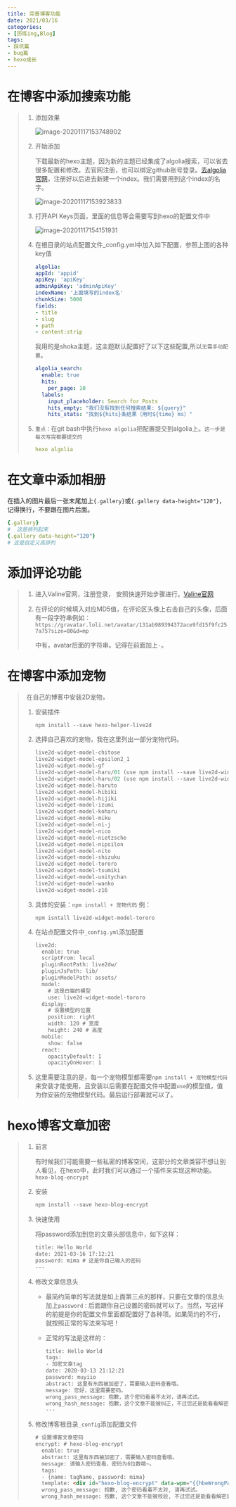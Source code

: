 ```yaml
---
title: 完善博客功能
date: 2021/03/16
categories:
- [历练ing,Blog]
tags:
- 踩坑篇
- bug篇
- hexo成长
---
```

# 在博客中添加搜索功能

> 1. 添加效果
>
>    ![image-20201117153748902](../../../images/blog/image-20201117153748902.png)
>
> 2. 开始添加
>
>    下载最新的hexo主题，因为新的主题已经集成了algolia搜索，可以省去很多配置和修改。去官网注册，也可以绑定github账号登录。[去algolia官网](https://www.algolia.com)，注册好以后进去新建一个index。我们需要用到这个index的名字。
>
>    ![image-20201117153923833](../../../images/blog/image-20201117153923833.png)
>
> 3. 打开API Keys页面，里面的信息等会需要写到hexo的配置文件中
>
>    ![image-20201117154151931](../../../images/blog/image-20201117154151931.png)
>
> 4. 在根目录的站点配置文件_config.yml中加入如下配置，参照上图的各种key值
>
>    ```yaml
>    algolia:
>    appId: 'appid'
>    apiKey: 'apiKey'
>    adminApiKey: 'adminApiKey'
>    indexName: '上面填写的index名'
>    chunkSize: 5000
>    fields:
>    - title
>    - slug
>    - path
>    - content:strip
>    ```
>
>    我用的是shoka主题，这主题默认配置好了以下这些配置,所以`无需手动配置`。
>
>    ```yaml
>    algolia_search:
>      enable: true
>      hits:
>        per_page: 10
>      labels:
>        input_placeholder: Search for Posts
>        hits_empty: "我们没有找到任何搜索结果: ${query}"
>        hits_stats: "找到${hits}条结果（用时${time} ms）"
>    ```
>
> 5. `重点：`在git bash中执行`hexo algolia`把配置提交到algolia上。`这一步是每次写完都要提交的`
>
>    ```yaml
>    hexo algolia
>    ```

# 在文章中添加相册

在插入的图片最后一张末尾加上`{.gallery}`或`{.gallery data-height="120"}`，记得换行，不要跟在图片后面。

```yaml
{.gallery}
#  这是排列起来
{.gallery data-height="120"}
# 这是自定义高排列
```

# 添加评论功能

> 1. 进入Valine官网，注册登录， 安照快速开始步骤进行。[Valine官网](https://valine.js.org/)
>
> 2. 在评论的时候填入对应MD5值，在评论区头像上右击自己的头像，后面有一段字符串例如：`https://gravatar.loli.net/avatar/131ab989394372ace9fd15f9fc257a75?size=80&d=mp`
>
>    中有，avatar后面的字符串。记得在前面加上`-`。

# 在博客中添加宠物

> ​	在自己的博客中安装2D宠物，
>
> 1. 安装插件
>
>    ```js
>    npm install --save hexo-helper-live2d
>    ```
>
> 2. 选择自己喜欢的宠物，我在这里列出一部分宠物代码。
>
>    ```js
>    live2d-widget-model-chitose
>    live2d-widget-model-epsilon2_1
>    live2d-widget-model-gf
>    live2d-widget-model-haru/01 (use npm install --save live2d-widget-model-haru)
>    live2d-widget-model-haru/02 (use npm install --save live2d-widget-model-haru)
>    live2d-widget-model-haruto
>    live2d-widget-model-hibiki
>    live2d-widget-model-hijiki
>    live2d-widget-model-izumi
>    live2d-widget-model-koharu
>    live2d-widget-model-miku
>    live2d-widget-model-ni-j
>    live2d-widget-model-nico
>    live2d-widget-model-nietzsche
>    live2d-widget-model-nipsilon
>    live2d-widget-model-nito
>    live2d-widget-model-shizuku
>    live2d-widget-model-tororo
>    live2d-widget-model-tsumiki
>    live2d-widget-model-unitychan
>    live2d-widget-model-wanko
>    live2d-widget-model-z16
>    ```
>
> 3. 具体的安装：`npm install + 宠物代码` 例：
>
>    ```
>    npm isntall live2d-widget-model-tororo
>    ```
>
> 4. 在站点配置文件中`_config.yml`添加配置
>
>    ```html
>    live2d:
>      enable: true
>      scriptFrom: local
>      pluginRootPath: live2dw/
>      pluginJsPath: lib/
>      pluginModelPath: assets/
>      model:
>        # 这是白猫的模型
>        use: live2d-widget-model-tororo
>      display:
>        # 设置模型的位置
>        position: right
>        width: 120 # 宽度
>        height: 240 # 高度
>      mobile:
>        show: false
>      react:
>        opacityDefault: 1
>        opacityOnHover: 1
>    ```
>
> 5. 这里需要注意的是，每一个宠物模型都需要`npm install + 宠物模型代码`来安装才能使用，且安装以后需要在配置文件中配置`use`的模型值，值为你安装的宠物模型代码。最后运行部署就可以了。

# hexo博客文章加密

> 1. 前言
>
>    有时候我们可能需要一些私密的博客空间，这部分的文章类容不想让别人看见，在hexo中，此时我们可以通过一个插件来实现这种功能。`hexo-blog-encrypt`
>
> 2. 安装
>
>    ```js
>    npm install --save hexo-blog-encrypt
>    ```
>
> 3. 快速使用
>
>    将password添加到您的文章头部信息中，如下这样：
>
>    ```html
>    title: Hello World
>    date: 2021-03-16 17:12:21
>    password: mima # 这是你自己输入的密码
>    ---
>    ```
>
> 4. 修改文章信息头
>
>    - 最简约简单的写法就是如上面第三点的那样，只要在文章的信息头加上`password：`后面跟你自己设置的密码就可以了。当然，写这样的前提是你的配置文件里面都配置好了各种项。如果简约的不行，就按照正常的写法来写吧！
>
>    - 正常的写法是这样的：
>
>      ```html
>      title: Hello World
>      tags:
>      - 加密文章tag
>      date: 2020-03-13 21:12:21
>      password: muyiio
>      abstract: 这里有东西被加密了，需要输入密码查看哦。
>      message: 您好，这里需要密码。
>      wrong_pass_message: 抱歉，这个密码看着不太对，请再试试。
>      wrong_hash_message: 抱歉，这个文章不能被纠正，不过您还是能看看解密后的内容。
>      ---
>      ```
>
> 5. 修改博客根目录`_config`添加配置文件
>
>    ```html
>    # 设置博客文章密码
>    encrypt: # hexo-blog-encrypt
>      enable: true
>      abstract: 这里有东西被加密了，需要输入密码查看哦。
>      message: 请输入密码查看，密码为6位数哦~。
>      tags:
>      - {name: tagName, password: mima}
>      template: <div id="hexo-blog-encrypt" data-wpm="{{hbeWrongPassMessage}}" data-whm="{{hbeWrongHashMessage}}"><div class="hbe-input-container"><input type="password" id="hbePass" placeholder="{{hbeMessage}}" /><label>{{hbeMessage}}</label><div class="bottom-line"></div></div><script id="hbeData" type="hbeData" data-hmacdigest="{{hbeHmacDigest}}">{{hbeEncryptedData}}</script></div>
>      wrong_pass_message: 抱歉, 这个密码看着不太对, 请再试试。
>      wrong_hash_message: 抱歉, 这个文章不能被校验, 不过您还是能看看解密后的内容。
>    ```
>
>    

